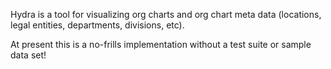 Hydra is a tool for visualizing org charts and org chart meta data (locations, legal entities, departments, divisions, etc). 

At present this is a no-frills implementation without a test suite or sample data set!

